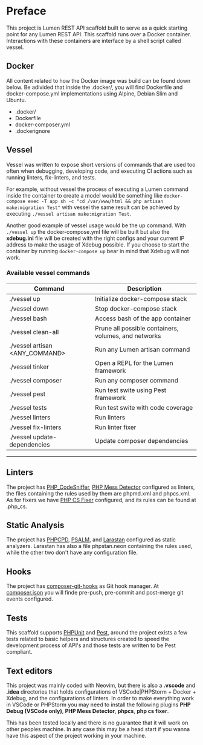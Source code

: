# Preface

This project is Lumen REST API scaffold built to serve as a quick starting point
for any Lumen REST API. This scaffold runs over a Docker container. Interactions
with these containers are interface by a shell script called vessel.

## Docker

All content related to how the Docker image was build can be found down below.
Be adivided that inside the .docker/, you will find Dockerfile and docker-compose.yml
implementations using Alpine, Debian Slim and Ubuntu.

- .docker/
- Dockerfile
- docker-composer.yml
- .dockerignore



## Vessel
Vessel was written to expose short versions of commands that are used too often
when debugging, developing code, and executing CI actions such as running
linters, fix-linters, and tests.

For example, without vessel the process of executing a Lumen command inside
the container to create a model would be  something like
`docker-compose exec -T app sh -c "cd /var/www/html && php artisan make:migration Test"`
with vessel the same result can be achieved by executing `./vessel artisan make:migration Test`.

Another good example of vessel usage would be the up command. With `./vessel up`
the docker-compose.yml file will be built but also the **xdebug.ini** file will
be created with the right configs and your current IP address to make the usage
of Xdebug possible. If you choose to start the container by running
`docker-compose up` bear in mind that Xdebug will not work.

### Available vessel commands

| Command                        | Description                                          |
| ------------------------------ |------------------------------------------------------|
| ./vessel up                    | Initialize docker-compose stack                      |
| ./vessel down                  | Stop docker-compose stack                            |
| ./vessel bash                  | Access bash of the app container                     |
| ./vessel clean-all             | Prune all possible containers, volumes, and networks |
| ./vessel artisan <ANY_COMMAND> | Run any Lumen artisan command                        |
| ./vessel tinker                | Open a REPL for the Lumen framework                  |
| ./vessel composer              | Run any composer command                             |
| ./vessel pest                  | Run test swite using Pest framework                  |
| ./vessel tests                 | Run test swite with code coverage                    |
| ./vessel linters               | Run linters                                          |
| ./vessel fix-linters           | Run linter fixer                                     |
| ./vessel update-dependencies   | Update composer dependencies                         |

___

## Linters

The project has [PHP_CodeSniffer](https://github.com/squizlabs/PHP_CodeSniffer),
 [PHP Mess Detector](https://phpmd.org/download/index.html) configured as linters, the files
containing the rules used by them are phpmd.xml and phpcs.xml. As for fixers we have
[PHP CS Fixer](https://github.com/FriendsOfPHP/PHP-CS-Fixer#installation)
 configured, and its rules can be found at .php_cs.



## Static Analysis

The project has [PHPCPD](https://github.com/sebastianbergmann/phpcpd),
 [PSALM](https://psalm.dev/docs/running_psalm/installation), and
 [Larastan](https://github.com/nunomaduro/larastan) configured as static analyzers.
 Larastan has also a file phpstan.neon containing the rules used, while the other two don't have any configuration file.



## Hooks

The project has [composer-git-hooks](https://github.com/BrainMaestro/composer-git-hooks) as Git hook manager.
At [composer.json](https://github.com/jackmiras-scaffolds/laravel-scaffold/blob/main/composer.json#L48-L60)
you will finde pre-push, pre-commit and post-merge git events configured.



## Tests

This scaffold supports [PHPUnit](https://phpunit.de/getting-started/phpunit-9.html)
and [Pest](https://pestphp.com/docs/installation), around the project exists
a few tests related to basic helpers and structures created to speed the
development process of API's and those tests are written to be Pest compliant.



## Text editors

This project was mainly coded with Neovim, but there is also a **.vscode** and **.idea** directories
that holds configurations of VSCode|PHPStorm + Docker + Xdebug, and the configurations of linters.
In order to make everything work in VSCode or PHPStorm you may need to install the following plugins
**PHP Debug (VSCode only)**, **PHP Mess Detector**, **phpcs**, **php cs fixer**.

This has been tested locally and there is no guarantee that it will work on other
peoples machine. In any case this may be a head start if you wanna have this aspect
of the project working in your machine.
